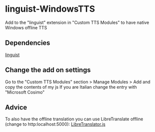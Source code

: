 # linguist-WindowsTTS
Add to the "linguist" extension in "Custom TTS Modules" to have native Windows offline TTS

## Dependencies

[linguist](https://github.com/translate-tools/linguist) 

## Change the add on settings
Go to the "Custom TTS Modules" section > Manage Modules > Add and copy the contents of my js
If you are Italian change the entry with "Microsoft Cosimo"

## Advice
To also have the offline translation you can use LibreTranslate offline (change to http:localhost:5000):
[LibreTranslator.js](https://github.com/translate-tools/linguist-translators/blob/master/translators/LibreTranslator.js) 

